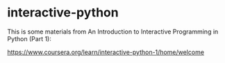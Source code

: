 # interactive-pythonThis is some materials from An Introduction to Interactive Programming in Python (Part 1):    https://www.coursera.org/learn/interactive-python-1/home/welcome